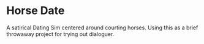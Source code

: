 # Horse Date
A satirical Dating Sim centered around courting horses. Using this as a brief throwaway project for trying out dialoguer.
